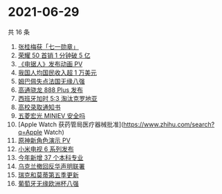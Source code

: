 # 2021-06-29

共 16 条

<!-- BEGIN -->
<!-- 最后更新时间 Tue Jun 29 2021 17:05:42 GMT+0800 (China Standard Time) -->

1. [张桂梅获「七一勋章」](https://www.zhihu.com/search?q=张桂梅)
2. [荣耀 50 首销 1 分钟破 5 亿](https://www.zhihu.com/search?q=荣耀50)
3. [《电锯人》发布动画 PV](https://www.zhihu.com/search?q=电锯人)
4. [我国人均国民收入超 1 万美元](https://www.zhihu.com/search?q=人均国民收入)
5. [姆巴佩失点法国无缘八强](https://www.zhihu.com/search?q=法国队)
6. [高通骁龙 888 Plus 发布](https://www.zhihu.com/search?q=骁龙888plus)
7. [西班牙加时 5:3 淘汰克罗地亚](https://www.zhihu.com/search?q=西班牙队)
8. [高校录取通知书](https://www.zhihu.com/search?q=高校录取通知书)
9. [五菱宏光 MINIEV 安全吗](https://www.zhihu.com/search?q=MINIEV)
10. [Apple Watch 获药管局医疗器械批准](https://www.zhihu.com/search?q=Apple Watch)
11. [原神新角色演示 PV](https://www.zhihu.com/search?q=原神)
12. [小米电视 6 系列发布](https://www.zhihu.com/search?q=小米电视)
13. [今年新增 37 个本科专业](https://www.zhihu.com/search?q=新专业)
14. [乌克兰撤回反华声明联署](https://www.zhihu.com/search?q=乌克兰)
15. [瑞克和莫蒂第五季更新](https://www.zhihu.com/search?q=瑞克和莫蒂)
16. [葡萄牙无缘欧洲杯八强](https://www.zhihu.com/search?q=葡萄牙队)

<!-- END -->
